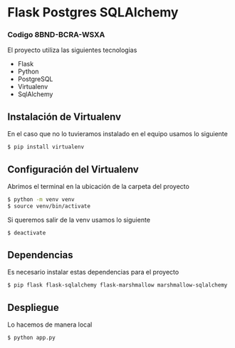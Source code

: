 # Flask Postgres SQLAlchemy

### Codigo 8BND-BCRA-WSXA

El proyecto utiliza las siguientes tecnologias

- Flask
- Python
- PostgreSQL
- Virtualenv
- SqlAlchemy

## Instalación de Virtualenv

En el caso que no lo tuvieramos instalado en el equipo usamos lo siguiente

```sh
$ pip install virtualenv
```

## Configuración del Virtualenv

Abrimos el terminal en la ubicación de la carpeta del proyecto

```sh
$ python -m venv venv
$ source venv/bin/activate
```

Si queremos salir de la venv usamos lo siguiente

```sh
$ deactivate
```

## Dependencias

Es necesario instalar estas dependencias para el proyecto

```sh
$ pip flask flask-sqlalchemy flask-marshmallow marshmallow-sqlalchemy 
```

## Despliegue

Lo hacemos de manera local

```sh
$ python app.py
```